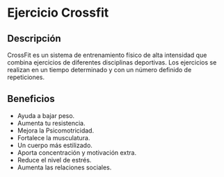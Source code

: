 # Ejercicio Crossfit

## Descripción
CrossFit es un sistema de entrenamiento físico de alta intensidad que combina ejercicios de diferentes disciplinas deportivas. Los ejercicios se realizan en un tiempo determinado y con un número definido de repeticiones. 

## Beneficios
- Ayuda a bajar peso.
- Aumenta tu resistencia.
- Mejora la Psicomotricidad.
- Fortalece la musculatura.
- Un cuerpo más estilizado.
- Aporta concentración y motivación extra.
- Reduce el nivel de estrés.
- Aumenta las relaciones sociales.

